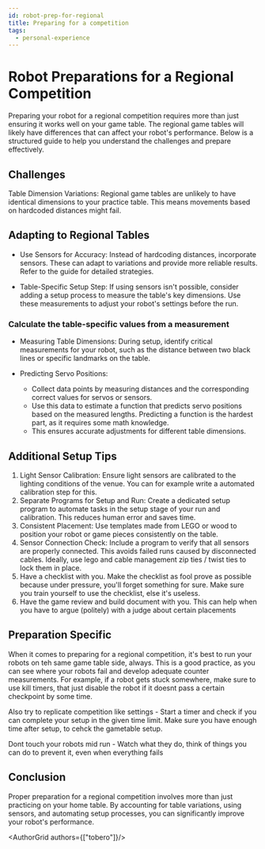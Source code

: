 ```yaml
---
id: robot-prep-for-regional
title: Preparing for a competition
tags:
  - personal-experience
---
```


# Robot Preparations for a Regional Competition

Preparing your robot for a regional competition requires more than just ensuring it works well on your game table. The
regional game tables will likely have differences that can affect your robot's performance. Below is a structured guide
to help you understand the challenges and prepare effectively.

## Challenges

Table Dimension Variations: Regional game tables are unlikely to have identical dimensions to your practice table.
This means movements based on hardcoded distances might fail.

## Adapting to Regional Tables

- Use Sensors for Accuracy: Instead of hardcoding distances, incorporate sensors.
  These can adapt to variations and provide more reliable results.
  Refer to the [](../Programming/increasing-robot-accuracy.md)guide for detailed strategies.

- Table-Specific Setup Step: If using sensors isn't possible, consider adding a setup process to measure the table's
  key dimensions.
  Use these measurements to adjust your robot's settings before the run.

### Calculate the table-specific values from a measurement

- Measuring Table Dimensions:
  During setup, identify critical measurements for your robot, such as the distance between two black
  lines or specific landmarks on the table.

- Predicting Servo Positions:
    - Collect data points by measuring distances and the corresponding correct values for servos or sensors.
    - Use this data to estimate a function that predicts servo positions based on the measured lengths.
      Predicting a function is the hardest part, as it requires some math knowledge.
    - This ensures accurate adjustments for different table dimensions.

## Additional Setup Tips

1. Light Sensor Calibration: Ensure light sensors are calibrated to the lighting conditions of the venue.
   You can for example write a automated calibration step for this.
2. Separate Programs for Setup and Run: Create a dedicated setup program to automate tasks in the setup stage of your
   run and calibration.
   This reduces human error and saves time.
3. Consistent Placement: Use templates made from LEGO or wood to position your robot or game pieces consistently on
   the table.
4. Sensor Connection Check: Include a program to verify that all sensors are properly connected.
   This avoids failed runs caused by disconnected cables. Ideally, use lego and cable management zip ties / twist ties
   to lock them in place.
5. Have a checklist with you. Make the checklist as fool prove as possible because under pressure, you'll forget
   something for sure. Make sure you train yourself to use the checklist, else it's useless.
6. Have the game review and build document with you. This can help when you have to argue (politely) with a judge about
   certain placements

## Preparation Specific

When it comes to preparing for a regional competition, it's best to run your robots on teh same game table side, always.
This is a good practice, as you can see where your robots fail and develop adequate counter measurements. For example,
if a robot gets stuck somewhere, make sure to use kill timers, that just disable the robot if it doesnt pass a certain
checkpoint by some time.

Also try to replicate competition like settings - Start a timer and check if you can complete your setup in the given
time limit. Make sure you have enough time after setup, to cehck the gametable setup.

Dont touch your robots mid run - Watch what they do, think of things you can do to prevent it, even when everything fails

## Conclusion

Proper preparation for a regional competition involves more than just practicing on your home table.
By accounting for table variations,
using sensors, and automating setup processes, you can significantly improve your robot's performance.

<AuthorGrid authors={["tobero"]}/>
